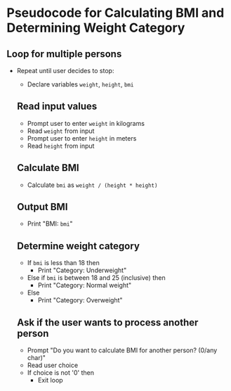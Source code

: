 # Pseudocode for Calculating BMI and Determining Weight Category

## Loop for multiple persons
- Repeat until user decides to stop:
  - Declare variables `weight`, `height`, `bmi`

  ## Read input values
  - Prompt user to enter `weight` in kilograms
  - Read `weight` from input
  - Prompt user to enter `height` in meters
  - Read `height` from input

  ## Calculate BMI
  - Calculate `bmi` as `weight / (height * height)`

  ## Output BMI
  - Print "BMI: `bmi`"

  ## Determine weight category
  - If `bmi` is less than 18 then
    - Print "Category: Underweight"
  - Else if `bmi` is between 18 and 25 (inclusive) then
    - Print "Category: Normal weight"
  - Else
    - Print "Category: Overweight"

  ## Ask if the user wants to process another person
  - Prompt "Do you want to calculate BMI for another person? (0/any char)"
  - Read user choice
  - If choice is not '0'  then
    - Exit loop
